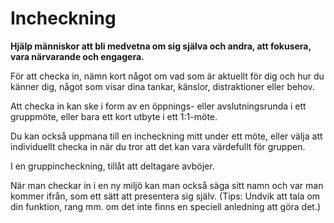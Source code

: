 # Incheckning

<summary>
<strong>Hjälp människor att bli medvetna om sig själva och andra, att fokusera, vara närvarande och engagera.</strong>
</summary>

För att checka in, nämn kort något om vad som är aktuellt för dig och hur du känner dig, något som visar dina tankar, känslor, distraktioner eller behov.

Att checka in kan ske i form av en öppnings- eller avslutningsrunda i ett gruppmöte, eller bara ett kort utbyte i ett 1:1-möte.

Du kan också uppmana till en incheckning mitt under ett möte, eller välja att individuellt checka in när du tror att det kan vara värdefullt för gruppen.

I en gruppincheckning, tillåt att deltagare avböjer.

När man checkar in i en ny miljö kan man också säga sitt namn och var man kommer ifrån, som ett sätt att presentera sig själv. (Tips: Undvik att tala om din funktion, rang mm. om det inte finns en speciell anledning att göra det.)